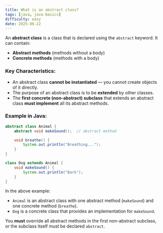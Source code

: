 ```yaml
---
title: What is an abstract class?
tags: [java, java-basics]
difficulty: easy
date: 2025-06-22
---
```


An **abstract class** is a class that is declared using the `abstract` keyword. It can contain:

- **Abstract methods** (methods without a body)
- **Concrete methods** (methods with a body)

### Key Characteristics:

- An abstract class **cannot be instantiated** — you cannot create objects of it directly.
- The purpose of an abstract class is to be **extended** by other classes.
- The **first concrete (non-abstract) subclass** that extends an abstract class **must implement** all its abstract methods.

### Example in Java:

```java
abstract class Animal {
    abstract void makeSound();  // abstract method

    void breathe() {
        System.out.println("Breathing...");
    }
}

class Dog extends Animal {
    void makeSound() {
        System.out.println("Bark");
    }
}
```

In the above example:
- `Animal` is an abstract class with one abstract method (`makeSound`) and one concrete method (`breathe`).
- `Dog` is a concrete class that provides an implementation for `makeSound`.

You **must** override all abstract methods in the first non-abstract subclass, or the subclass itself must be declared `abstract`.


